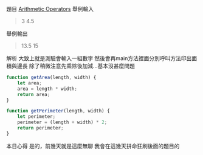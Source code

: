 題目
[Arithmetic Operators](https://www.hackerrank.com/challenges/js10-arithmetic-operators/problem)
舉例輸入
>3
>4.5

舉例輸出
>13.5
>15

解析
大致上就是測驗會輸入一組數字
然後會再main方法裡面分別呼叫方法印出面積與邊長
除了稍微注意先乘除後加減...基本沒甚麼問題
```js
function getArea(length, width) {
    let area;
    area = length * width;
    return area;
}

function getPerimeter(length, width) {
    let perimeter;
    perimeter = (length + width) * 2;
    return perimeter;
}
```

本日心得
是的，前幾天就是這麼無聊
我會在這幾天拼命狂刷後面的題目的
